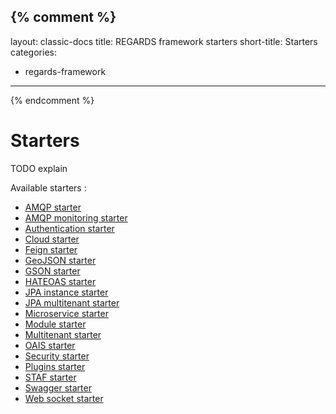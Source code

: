 {% comment %}
---
layout: classic-docs
title: REGARDS framework starters
short-title: Starters
categories:
  - regards-framework
---
{% endcomment %}

# Starters

TODO explain


Available starters :

  - [AMQP starter](/regards-framework/starters/amqp-starter/)
  - [AMQP monitoring starter](/regards-framework/starters/amqp-monitoring-starter/)
  - [Authentication starter](/regards-framework/starters/authentication-starter/)
  - [Cloud starter](/regards-framework/starters/cloud-starter/)
  - [Feign starter](/regards-framework/starters/feign-starter/)
  - [GeoJSON starter](/regards-framework/starters/geojson-starter/)
  - [GSON starter](/regards-framework/starters/gson-starter/)
  - [HATEOAS starter](/regards-framework/starters/hateoas-starter/)
  - [JPA instance starter](/regards-framework/starters/jpa-instance-starter/)
  - [JPA multitenant starter](/regards-framework/starters/jpa-multitenant-starter/)
  - [Microservice starter](/regards-framework/starters/microservice-starter/)
  - [Module starter](/regards-framework/starters/module-starter/)
  - [Multitenant starter](/regards-framework/starters/multitenant-starter/)
  - [OAIS starter](/regards-framework/starters/oais-starter/)
  - [Security starter](/regards-framework/starters/security-starter/)
  - [Plugins starter](/regards-framework/starters/plugins-starter/)
  - [STAF starter](/regards-framework/starters/staf-starter/)
  - [Swagger starter](/regards-framework/starters/swagger-starter/)
  - [Web socket starter](/regards-framework/starters/websocket-starter/)
